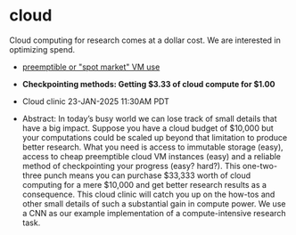 # cloud


Cloud computing for research comes at a dollar cost. We are interested in optimizing spend.


* [preemptible or "spot market" VM use](https://github.com/oorjitchowdhary/ml-training-preemptible-vms/blob/main/README.md)


* **Checkpointing methods: Getting $3.33 of cloud compute for $1.00**
* Cloud clinic 23-JAN-2025 11:30AM PDT
* Abstract: In today’s busy world we can lose track of small details that have a big impact.
Suppose you have a cloud budget of $10,000 but your computations could be scaled up beyond
that limitation to produce better research. What you need is access to immutable storage (easy),
access to cheap preemptible cloud VM instances (easy) and a reliable method of checkpointing
your progress (easy? hard?). This one-two-three punch means you can purchase $33,333 worth of
cloud computing for a mere $10,000 and get better research results as a consequence. This cloud
clinic will catch you up on the how-tos and other small details of such a substantial gain in
compute power. We use a CNN as our example implementation of a compute-intensive research task.
